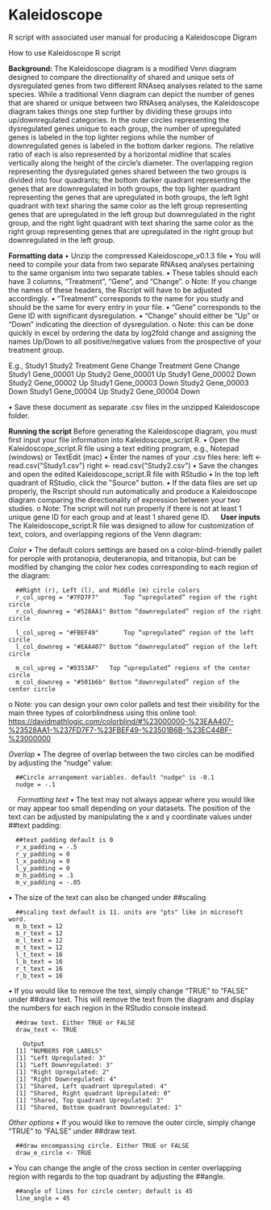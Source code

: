# Kaleidoscope
R script with associated user manual for producing a Kaleidoscope Digram

How to use Kaleidoscope R script

**Background:**
The Kaleidoscope diagram is a modified Venn diagram designed to compare the directionality of shared and unique sets of dysregulated genes from two different RNAseq analyses related to the same species. While a traditional Venn diagram can depict the number of genes that are shared or unique between two RNAseq analyses, the Kaleidoscope diagram takes things one step further by dividing these groups into up/downregulated categories. In the outer circles representing the dysregulated genes unique to each group, the number of upregulated genes is labeled in the top lighter regions while the number of downregulated genes is labeled in the bottom darker regions. The relative ratio of each is also represented by a horizontal midline that scales vertically along the height of the circle’s diameter. The overlapping region representing the dysregulated genes shared between the two groups is divided into four quadrants; the bottom darker quadrant representing the genes that are downregulated in both groups, the top lighter quadrant representing the genes that are upregulated in both groups, the left light quadrant with text sharing the same color as the left group representing genes that are upregulated in the left group but downregulated in the right group, and the right light quadrant with text sharing the same color as the right group representing genes that are upregulated in the right group but downregulated in the left group.

**Formatting data**
•	Unzip the compressed Kaleidoscope_v0.1.3 file
•	You will need to compile your data from two separate RNAseq analyses pertaining to the same organism into two separate tables.
•	These tables should each have 3 columns, “Treatment”, “Gene”, and “Change”.
  o	Note: If you change the names of these headers, the Rscript will have to be adjusted accordingly.
•	“Treatment” corresponds to the name for you study and should be the same for every entry in your file.
•	“Gene” corresponds to the Gene ID with significant dysregulation.
•	“Change” should either be “Up” or “Down” indicating the direction of dysregulation.
  o	Note: this can be done quickly in excel by ordering the data by log2fold change and assigning the names Up/Down to all positive/negative values from the prospective of your treatment group.

E.g.,      Study1						                  Study2
Treatment	 Gene	      Change		    Treatment	Gene	      Change
Study1	   Gene_00001	Up		        Study2	  Gene_00001	Up
Study1	   Gene_00002	Down		      Study2	  Gene_00002	Up
Study1	   Gene_00003	Down		      Study2	  Gene_00003	Down
Study1     Gene_00004	Up		        Study2	  Gene_00004	Down
 
•	Save these document as separate .csv files in the unzipped Kaleidoscope folder.

**Running the script**
Before generating the Kaleidoscope diagram, you must first input your file information into Kaleidoscope_script.R.
•	Open the Kaleidoscope_script.R file using a text editing program, e.g., Notepad (windows) or TextEdit (mac)
•	Enter the names of your .csv files here:
      left <- read.csv("Study1.csv")
      right <- read.csv("Study2.csv")
•	Save the changes and open the edited Kaleidoscope_script.R file with RStudio
•	In the top left quadrant of RStudio, click the "Source" button.
•	If the data files are set up properly, the Rscript should run automatically and produce a Kaleidoscope diagram comparing the directionality of expression between your two studies.
  o	Note: The script will not run properly if there is not at least 1 unique gene ID for each group and at least 1 shared gene ID.
 
**User inputs**
The Kaleidoscope_script.R file was designed to allow for customization of text, colors, and overlapping regions of the Venn diagram:

_Color_
•	The default colors settings are based on a color-blind-friendly pallet for perople with protanopia, deuteranopia, and tritanopia, but can be modified by changing the color hex codes corresponding to each region of the diagram:
      
      ##Right (r), Left (l), and Middle (m) circle colors
      r_col_upreg = "#7FD7F7"		Top “upregulated” region of the right circle
      r_col_downreg = "#528AA1"	Bottom “downregulated” region of the right circle

      l_col_upreg = "#FBEF49"		Top “upregulated” region of the left circle
      l_col_downreg = "#EAA407"	Bottom “downregulated” region of the left circle

      m_col_upreg = "#9353AF"	Top “upregulated” regions of the center circle
      m_col_downreg = "#501b6b"	Bottom “downregulated” region of the center circle

  o	Note: you can design your own color pallets and test their visibility for the main three types of colorblindness using this online tool: https://davidmathlogic.com/colorblind/#%23000000-%23EAA407-%23528AA1-%237FD7F7-%23FBEF49-%23501B6B-%23EC44BF-%23000000

_Overlap_
•	The degree of overlap between the two circles can be modified by adjusting the “nudge” value: 

      ##Circle arrangement variables. default "nudge" is -0.1
      nudge = -.1
 
_Formatting text_
• The text may not always appear where you would like or may appear too small depending on your datasets. The position of the text can be adjusted by manipulating the x and y coordinate values under ##text padding:

      ##text padding default is 0
      r_x_padding = -.5
      r_y_padding = 0
      l_x_padding = 0
      l_y_padding = 0
      m_h_padding = .1
      m_v_padding = -.05

•	The size of the text can also be changed under ##scaling

      ##scaling text default is 11. units are "pts" like in microsoft word.
      m_b_text = 12
      m_r_text = 12
      m_l_text = 12
      m_t_text = 12
      l_t_text = 16
      l_b_text = 16
      r_t_text = 16
      r_b_text = 16

•	If you would like to remove the text, simply change “TRUE” to “FALSE” under ##draw text. This will remove the text from the diagram and display the numbers for each region in the RStudio console instead.

      ##draw text. Either TRUE or FALSE
      draw_text <- TRUE

      	Output
      [1] "NUMBERS FOR LABELS"
      [1] "Left Upregulated: 3"
      [1] "Left Downregulated: 3"
      [1] "Right Upregulated: 2"
      [1] "Right Downregulated: 4"
      [1] "Shared, Left quadrant Upregulated: 4"
      [1] "Shared, Right quadrant Upregulated: 0"
      [1] "Shared, Top quadrant Upregulated: 3"
      [1] "Shared, Bottom quadrant Downregulated: 1"

_Other options_
•	If you would like to remove the outer circle, simply change “TRUE” to “FALSE” under ##draw text. 

      ##draw encompassing circle. Either TRUE or FALSE
      draw_e_circle <- TRUE

•	You can change the angle of the cross section in center overlapping region with regards to the top quadrant by adjusting the ##angle. 

      ##angle of lines for circle center; default is 45
      line_angle = 45

